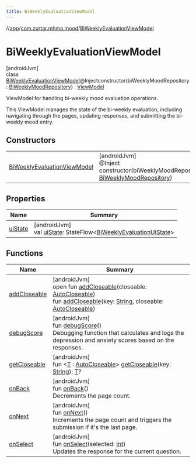 ```yaml
---
title: BiWeeklyEvaluationViewModel
---
```

//[app](../../../index.html)/[com.zurtar.mhma.mood](../index.html)/[BiWeeklyEvaluationViewModel](index.html)



# BiWeeklyEvaluationViewModel



[androidJvm]\
class [BiWeeklyEvaluationViewModel](index.html)@Injectconstructor(biWeeklyMoodRepository: [BiWeeklyMoodRepository](../../com.zurtar.mhma.data/-bi-weekly-mood-repository/index.html)) : [ViewModel](https://developer.android.com/reference/kotlin/androidx/lifecycle/ViewModel.html)

ViewModel for handling bi-weekly mood evaluation operations.



This ViewModel manages the state of the bi-weekly evaluation, including navigating through the pages, updating responses, and submitting the bi-weekly mood entry.



## Constructors


| | |
|---|---|
| [BiWeeklyEvaluationViewModel](-bi-weekly-evaluation-view-model.html) | [androidJvm]<br>@Inject<br>constructor(biWeeklyMoodRepository: [BiWeeklyMoodRepository](../../com.zurtar.mhma.data/-bi-weekly-mood-repository/index.html)) |


## Properties


| Name | Summary |
|---|---|
| [uiState](ui-state.html) | [androidJvm]<br>val [uiState](ui-state.html): StateFlow&lt;[BiWeeklyEvaluationUiState](../-bi-weekly-evaluation-ui-state/index.html)&gt; |


## Functions


| Name | Summary |
|---|---|
| [addCloseable](../../com.zurtar.mhma.util/-navigation-view-model/index.html#383812252%2FFunctions%2F-451970049) | [androidJvm]<br>open fun [addCloseable](../../com.zurtar.mhma.util/-navigation-view-model/index.html#383812252%2FFunctions%2F-451970049)(closeable: [AutoCloseable](https://developer.android.com/reference/kotlin/java/lang/AutoCloseable.html))<br>fun [addCloseable](../../com.zurtar.mhma.util/-navigation-view-model/index.html#1722490497%2FFunctions%2F-451970049)(key: [String](https://kotlinlang.org/api/core/kotlin-stdlib/kotlin/-string/index.html), closeable: [AutoCloseable](https://developer.android.com/reference/kotlin/java/lang/AutoCloseable.html)) |
| [debugScore](debug-score.html) | [androidJvm]<br>fun [debugScore](debug-score.html)()<br>Debugging function that calculates and logs the depression and anxiety scores based on the responses. |
| [getCloseable](../../com.zurtar.mhma.util/-navigation-view-model/index.html#1102255800%2FFunctions%2F-451970049) | [androidJvm]<br>fun &lt;[T](../../com.zurtar.mhma.util/-navigation-view-model/index.html#1102255800%2FFunctions%2F-451970049) : [AutoCloseable](https://developer.android.com/reference/kotlin/java/lang/AutoCloseable.html)&gt; [getCloseable](../../com.zurtar.mhma.util/-navigation-view-model/index.html#1102255800%2FFunctions%2F-451970049)(key: [String](https://kotlinlang.org/api/core/kotlin-stdlib/kotlin/-string/index.html)): [T](../../com.zurtar.mhma.util/-navigation-view-model/index.html#1102255800%2FFunctions%2F-451970049)? |
| [onBack](on-back.html) | [androidJvm]<br>fun [onBack](on-back.html)()<br>Decrements the page count. |
| [onNext](on-next.html) | [androidJvm]<br>fun [onNext](on-next.html)()<br>Increments the page count and triggers the submission if it's the last page. |
| [onSelect](on-select.html) | [androidJvm]<br>fun [onSelect](on-select.html)(selected: [Int](https://kotlinlang.org/api/core/kotlin-stdlib/kotlin/-int/index.html))<br>Updates the response for the current question. |
